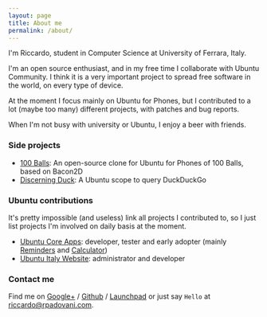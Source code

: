 ```yaml
---
layout: page
title: About me
permalink: /about/
---
```


I'm Riccardo, student in Computer Science at University of Ferrara, Italy.

I'm an open source enthusiast, and in my free time I collaborate with Ubuntu
Community. I think it is a very important project to spread free software in the
world, on every type of device.

At the moment I focus mainly on Ubuntu for Phones, but I contributed to a lot
(maybe too many) different projects, with patches and bug reports.

When I'm not busy with university or Ubuntu, I enjoy a beer with friends.

### Side projects

- [100 Balls][100balls]: An open-source clone for Ubuntu for Phones of 100
Balls, based on Bacon2D
- [Discerning Duck][discerningduck]: A Ubuntu scope to query DuckDuckGo

### Ubuntu contributions

It's pretty impossible (and useless) link all projects I contributed to,
so I just list projects I'm involved on daily basis at the moment.

- [Ubuntu Core Apps][coreapps]: developer, tester and early adopter (mainly
[Reminders][reminders] and [Calculator][calculator])
- [Ubuntu Italy Website][ubuntuit]: administrator and developer

### Contact me

Find me on [Google+][google] / [Github][github] / [Launchpad][launchpad] or
just say `Hello` at [riccardo@rpadovani.com](mailto:riccardo@rpadovani.com).

[github]: https://github.com/rpadovani
[google]: https://plus.google.com/+RiccardoPadovani/posts
[launchpad]: https://launchpad.net/~rpadovani/
[100balls]: https://github.com/rpadovani/100balls
[discerningduck]: https://github.com/rpadovani/discerning-duck
[coreapps]: https://launchpad.net/ubuntu-phone-coreapps
[reminders]: https://launchpad.net/reminders-app
[calculator]: https://launchpad.net/ubuntu-calculator-app
[ubuntuit]: http://www.ubuntu-it.org

